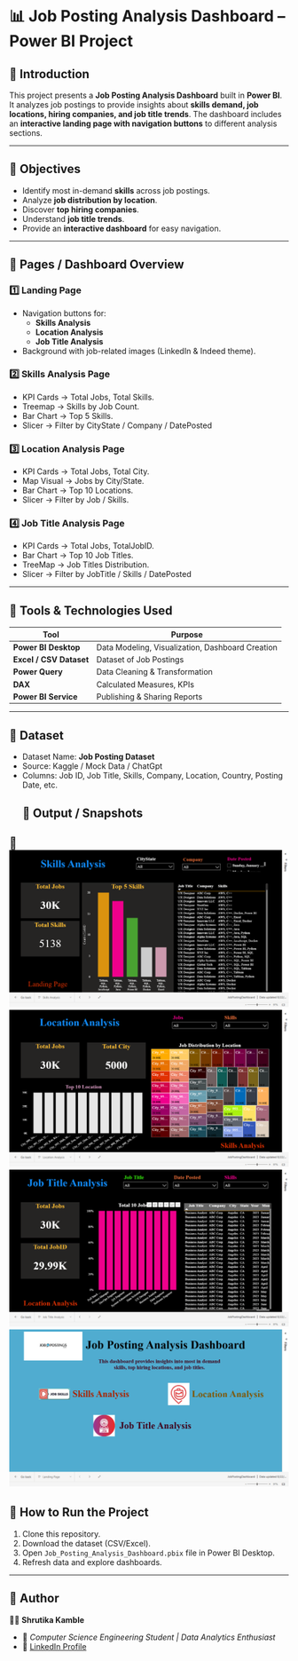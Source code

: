 # 📊 Job Posting Analysis Dashboard – Power BI Project  

## 🔹 Introduction  
This project presents a **Job Posting Analysis Dashboard** built in **Power BI**.  
It analyzes job postings to provide insights about **skills demand, job locations, hiring companies, and job title trends**. The dashboard includes an **interactive landing page with navigation buttons** to different analysis sections.  

---
## 🔹 Objectives  
- Identify most in-demand **skills** across job postings.  
- Analyze **job distribution by location**.  
- Discover **top hiring companies**.  
- Understand **job title trends**.  
- Provide an **interactive dashboard** for easy navigation.  
---
## 🔹 Pages / Dashboard Overview  

### 1️⃣ Landing Page  
- Navigation buttons for:  
  - **Skills Analysis** 
  - **Location Analysis**   
  - **Job Title Analysis**  
- Background with job-related images (LinkedIn & Indeed theme).  

### 2️⃣ Skills Analysis Page  
- KPI Cards → Total Jobs, Total Skills.  
- Treemap → Skills by Job Count.  
- Bar Chart → Top 5 Skills.  
- Slicer → Filter by CityState / Company / DatePosted 

### 3️⃣ Location Analysis Page  
- KPI Cards → Total Jobs, Total City.  
- Map Visual → Jobs by City/State.  
- Bar Chart → Top 10 Locations.  
- Slicer → Filter by Job / Skills.  

### 4️⃣ Job Title Analysis Page  
- KPI Cards → Total Jobs, TotalJobID.  
- Bar Chart → Top 10 Job Titles.  
- TreeMap → Job Titles Distribution.  
- Slicer → Filter by JobTitle / Skills / DatePosted 

---

## 🔹 Tools & Technologies Used  
| Tool | Purpose |  
|------|----------|  
| **Power BI Desktop** | Data Modeling, Visualization, Dashboard Creation |  
| **Excel / CSV Dataset** | Dataset of Job Postings |  
| **Power Query** | Data Cleaning & Transformation |  
| **DAX** | Calculated Measures, KPIs |  
| **Power BI Service** | Publishing & Sharing Reports |  

---

## 🔹 Dataset  
- Dataset Name: **Job Posting Dataset**  
- Source: Kaggle / Mock Data / ChatGpt
- Columns: Job ID, Job Title, Skills, Company, Location, Country, Posting Date, etc.
  ## 🔹 Output / Snapshots  
📌  ![image alt](https://github.com/Shrutika021/Job-Posting-Analysis-Dashboard/blob/main/2025-08-22%20(1).png?raw=true)
    ![image alt](https://github.com/Shrutika021/Job-Posting-Analysis-Dashboard/blob/main/2025-08-22%20(2).png?raw=true)
    ![image alt](https://github.com/Shrutika021/Job-Posting-Analysis-Dashboard/blob/main/2025-08-22%20(3).png?raw=true)
    ![image alt](https://github.com/Shrutika021/Job-Posting-Analysis-Dashboard/blob/main/2025-08-22.png?raw=true)
---
## 🔹 How to Run the Project  
1. Clone this repository.  
2. Download the dataset (CSV/Excel).  
3. Open `Job_Posting_Analysis_Dashboard.pbix` file in Power BI Desktop.  
4. Refresh data and explore dashboards.  

---
## 🔹 Author  
👩‍💻 **Shrutika Kamble**  
- 📌 *Computer Science Engineering Student | Data Analytics Enthusiast*  
- 🔗 [LinkedIn Profile](https://www.linkedin.com/in/shrutika-kamble-9522221ab)  

